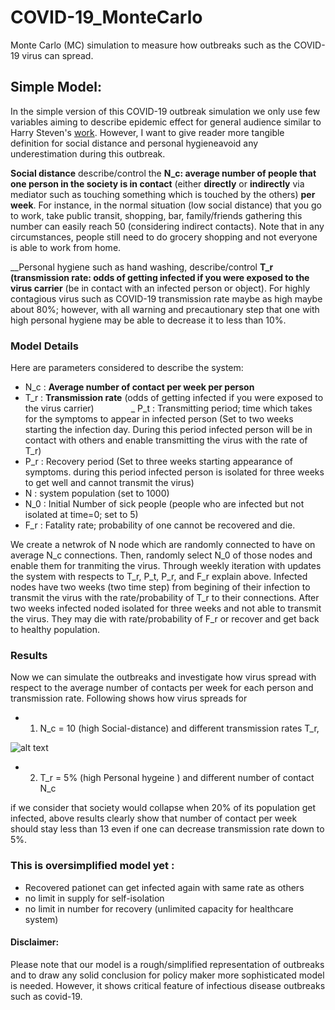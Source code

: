 # COVID-19_MonteCarlo
Monte Carlo (MC) simulation to measure how outbreaks such as the COVID-19 virus can spread.

## Simple Model:
In the simple version of this COVID-19 outbreak simulation we only use few variables aiming to describe epidemic effect for general audience similar to Harry Steven's [work](https://www.washingtonpost.com/graphics/2020/world/corona-simulator/?fbclid=IwAR0LrA8mFe_8tZTsliPL8mBIac7qOpEuN_xAAYfTluH-GvCN8bor2pPSX5A&utm_campaign=wp_main&utm_medium=social&utm_source=facebook). However, I want to give reader more tangible definition for social distance and personal hygieneavoid any underestimation during this outbreak. 

__Social distance__ describe/control the __N_c: average number of people that one person in the society is in contact__ (either __directly__ or __indirectly__ via mediator such as touching something which is touched by the others) __per week__. For instance, in the normal situation (low social distance) that you go to work, take public transit, shopping, bar, family/friends gathering this number can easily reach 50 (considering indirect contacts). Note that in any circumstances, people still need to do grocery shopping and not everyone is able to work from home. 

__Personal hygiene such as hand washing, describe/control __T_r (transmission rate: odds of getting infected if you were exposed to the virus carrier__ (be in contact with an infected person or object). For highly contagious virus such as COVID-19 transmission rate maybe as high maybe about 80%; however, with all warning and precautionary step that one with high personal hygiene may be able to decrease it to less than 10%.


### Model Details
Here are parameters considered to describe the system:
- N_c : __Average number of contact per week per person__  
- T_r : __Transmission rate__ (odds of getting infected if you were exposed to the virus carrier)              
_ P_t : Transmitting period; time which takes for the symptoms to appear in infected person (Set to two weeks starting the infection day. During this period infected person will be in contact with others and enable transmitting the virus with the rate of T_r)
- P_r : Recovery period (Set to three weeks starting appearance of symptoms. during this period infected person is isolated for three weeks to get well and cannot transmit the virus)
- N   : system population (set to 1000)
- N_0 : Initial Number of sick people (people who are infected but not isolated at time=0; set to 5)
- F_r : Fatality rate; probability of one cannot be recovered and die.

We create a netwrok of N node which are randomly connected to have on average N_c connections. Then, randomly select N_0 of those nodes and enable them for tranmiting the virus. Through weekly iteration with updates the system with respects to T_r, P_t, P_r, and F_r explain above. Infected nodes have two weeks (two time step) from begining of their infection to transmit the virus with the rate/probability of T_r to their connections. After two weeks infected noded isolated for three weeks and not able to transmit the virus. They may die with rate/probability of F_r or recover and get back to healthy population.

### Results
Now we can simulate the outbreaks and investigate how virus spread with respect to the average number of contacts per week for each person and transmission rate. Following shows how virus spreads for 
- 1) N_c = 10 (high Social-distance) and different transmission rates T_r, 

![alt text](https://github.com/mbmehran/COVID-19_MarkovMonteCarlo/master/common/Tr.gif "Logo Title Text 1")

- 2) T_r = 5% (high Personal hygeine ) and different number of contact N_c


if we consider that society would collapse when 20% of its population get infected, above results clearly show that number of contact per week should stay less than 13 even if one can decrease transmission rate down to 5%. 

### This is oversimplified model yet :
- Recovered pationet can get infected again with same rate as others
- no limit in supply for self-isolation
- no limit in number for recovery (unlimited capacity for healthcare system)   

#### Disclaimer: 
Please note that our model is a rough/simplified representation of outbreaks and to draw any solid conclusion for policy maker more sophisticated model is needed. However, it shows critical feature of infectious disease outbreaks such as covid-19.
